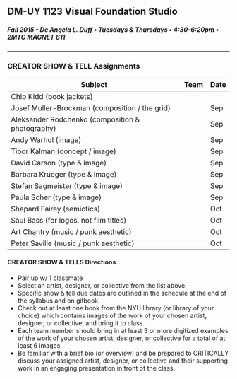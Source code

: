 ## DM-UY 1123 Visual Foundation Studio
##### Fall 2015 • De Angela L. Duff • Tuesdays & Thursdays • 4:30-6:20pm • 2MTC MAGNET 811 
---

### CREATOR SHOW & TELL Assignments

Subject | Team | Date
--- | --- | ---
Chip Kidd (book jackets) | | 
Josef Muller-Brockman (composition / the grid) |  | Sep
Aleksander Rodchenko (composition & photography) | | Sep
Andy Warhol (image) |  | Sep
Tibor Kalman (concept / image) | | Sep
David Carson (type & image) |  |  Sep
Barbara Krueger (type & image) |  | Sep
Stefan Sagmeister (type & image) |  | Sep
Paula Scher (type & image) | | Sep
Shepard Fairey (semiotics) |  | Oct 
Saul Bass (for logos, not film titles) |  | Oct 
Art Chantry (music / punk aesthetic) |  | Oct 
Peter Saville (music / punk aesthetic) |  | Oct


#### CREATOR SHOW & TELLS Directions
* Pair up w/ 1 classmate
* Select an artist, designer, or collective from the list above.
* Specific show & tell due dates are outlined in the schedule at the end of the syllabus and on gitbook.
* Check out at least one book from the NYU library (or library of your choice) which contains images of the work of your chosen artist, designer, or collective, and bring it to class. 
* Each team member should bring in at least 3 or more digitized examples of the work of your chosen artist, designer, or collective for a total of at least 6 images.
* Be familiar with a brief bio (or overview) and be prepared to CRITICALLY discuss your assigned artist, designer, or collective and their supporting work in an engaging presentation in front of the class. 

